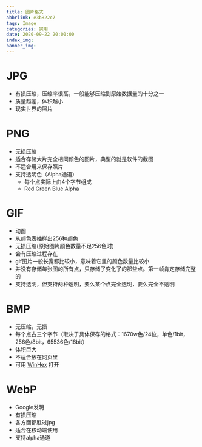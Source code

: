 ```yaml
---
title: 图片格式
abbrlink: e3b822c7
tags: Image
categories: 实用
date: 2020-09-22 20:00:00
index_img:
banner_img:
---
```


# JPG
+ 有损压缩，压缩率很高，一般能够压缩到原始数据量的十分之一
+ 质量越差，体积越小
+ 现实世界的照片

# PNG
+ 无损压缩
+ 适合存储大片完全相同颜色的图片，典型的就是软件的截图
+ 不适合用来保存照片
+ 支持透明色（Alpha通道）
  + 每个点实际上由4个字节组成
  + Red Green Blue Alpha

# GIF
* 动图
* 从颜色表抽样出256种颜色
* 无损压缩(原始图片颜色数量不足256色时)
* 会有压缩过程存在
* gif图片一般长宽都比较小，意味着它里的颜色数量比较小
* 并没有存储每张图的所有点，只存储了变化了的那些点。第一帧肯定存储完整的
* 支持透明，但支持两种透明，要么某个点完全透明，要么完全不透明

# BMP
* 无压缩，无损
* 每个点占三个字节（取决于具体保存的格式：1670w色/24位，单色/1bit，256色/8bit，65536色/16bit）
* 体积巨大
* 不适合放在网页里
* 可用 [WinHex](https://x-ways.net/winhex/) 打开

# WebP
* Google发明
* 有损压缩
* 各方面都胜过jpg
* 适合在移动端使用
* 支持alpha通道
